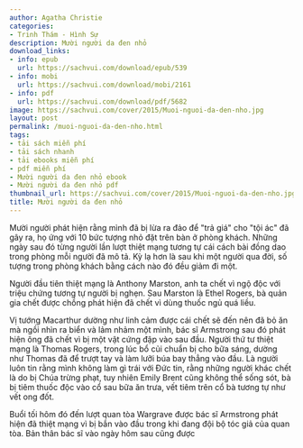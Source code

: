 ```yaml
---
author: Agatha Christie
categories:
- Trinh Thám - Hình Sự
description: Mười người da đen nhỏ
download_links:
- info: epub
  url: https://sachvui.com/download/epub/539
- info: mobi
  url: https://sachvui.com/download/mobi/2161
- info: pdf
  url: https://sachvui.com/download/pdf/5682
image: https://sachvui.com/cover/2015/Muoi-nguoi-da-den-nho.jpg
layout: post
permalink: /muoi-nguoi-da-den-nho.html
tags:
- tải sách miễn phí
- tải sách nhanh
- tải ebooks miễn phí
- pdf miễn phí
- Mười người da đen nhỏ ebook
- Mười người da đen nhỏ pdf
thumbnail_url: https://sachvui.com/cover/2015/Muoi-nguoi-da-den-nho.jpg
title: Mười người da đen nhỏ
---
```


 <div class="item-desc text-justify"> <p>Mười người phát hiện rằng mình đã bị lừa ra đảo để "trả giá" cho "tội ác" đã gây ra, họ ứng với 10 bức tượng nhỏ đặt trên bàn ở phòng khách. Những ngày sau đó từng người lần lượt thiệt mạng tương tự cái cách bài đồng dao trong phòng mỗi người đã mô tả. Kỳ lạ hơn là sau khi một người qua đời, số tượng trong phòng khách bằng cách nào đó đều giảm đi một.</p><p>Người đầu tiên thiệt mạng là Anthony Marston, anh ta chết vì ngộ độc với triệu chứng tương tự người bị nghẹn. Sau Marston là Ethel Rogers, bà quản gia chết được chồng phát hiện đã chết vì dùng thuốc ngủ quá liều.</p><p>Vị tướng Macarthur dường như linh cảm được cái chết sẽ đến nên đã bỏ ăn mà ngồi nhìn ra biển và lảm nhảm một mình, bác sĩ Armstrong sau đó phát hiện ông đã chết vì bị một vật cứng đập vào sau đầu. Người thứ tư thiệt mạng là Thomas Rogers, trong lúc bổ củi chuẩn bị cho bữa sáng, dường như Thomas đã để trượt tay và làm lưỡi búa bay thẳng vào đầu. Là người luôn tin rằng mình không làm gì trái với Đức tin, rằng những người khác chết là do bị Chúa trừng phạt, tuy nhiên Emily Brent cũng không thể sống sót, bà bị tiêm thuốc độc vào cổ sau bữa ăn trưa, vết tiêm trên cổ bà tương tự như vết ong đốt.</p><p>Buổi tối hôm đó đến lượt quan tòa Wargrave được bác sĩ Armstrong phát hiện đã thiệt mạng vì bị bắn vào đầu trong khi đang đội bộ tóc giả của quan tòa. Bản thân bác sĩ vào ngày hôm sau cũng được </p> </div>